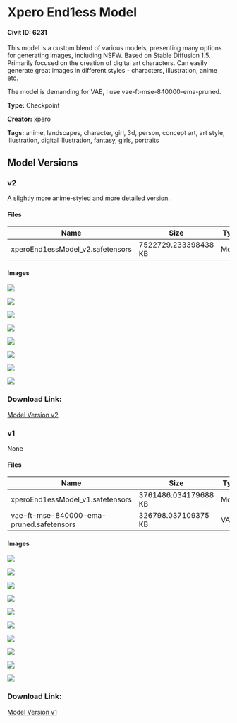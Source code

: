 # Xpero End1ess Model

#### Civit ID: 6231

<p>This model is a custom blend of various models, presenting many options for generating images, including NSFW. Based on Stable Diffusion 1.5. Primarily focused on the creation of digital art characters. Can easily generate great images in different styles - characters, illustration, anime etc.</p><p>The model is demanding for VAE, I use vae-ft-mse-840000-ema-pruned.</p>

**Type:** Checkpoint

**Creator:** xpero

**Tags:** anime, landscapes, character, girl, 3d, person, concept art, art style, illustration, digital illustration, fantasy, girls, portraits

## Model Versions

### v2

<p>A slightly more anime-styled and more detailed version.</p>

#### Files

| Name | Size | Type | Format | Download Url | AutoV1 | AutoV2 | SHA256 | CRC32 | BLAKE3 |
| --- | --- | --- | --- | --- | --- | --- | --- | --- | --- |
| xperoEnd1essModel_v2.safetensors | 7522729.233398438 KB | Model | SafeTensor | https://civitai.com/api/download/models/15368 | 0767FBFB | DD5464E6C4 | DD5464E6C49610C83FF626CF224D357CDAEF729289FA97DC906C1A1BA1F6FE1E | 9701AFDB | CFFAD314C8D2FB5564ECF12F4862FB8CD73F57D0E2FD0BC6BC1F9B56506555D9 |

#### Images

<p><img src="https://image.civitai.com/xG1nkqKTMzGDvpLrqFT7WA/d7a3c0f8-2b81-49ed-7bf3-afac8be68e00/width=450/152941.jpeg" /></p>

<p><img src="https://image.civitai.com/xG1nkqKTMzGDvpLrqFT7WA/04c75a89-27df-4638-f893-c09fefa3a400/width=450/152940.jpeg" /></p>

<p><img src="https://image.civitai.com/xG1nkqKTMzGDvpLrqFT7WA/ab1fe889-4bb2-49d3-f87a-81c5132c1600/width=450/152939.jpeg" /></p>

<p><img src="https://image.civitai.com/xG1nkqKTMzGDvpLrqFT7WA/0d513676-0410-435d-5ed2-78e7024d7000/width=450/152938.jpeg" /></p>

<p><img src="https://image.civitai.com/xG1nkqKTMzGDvpLrqFT7WA/3400d02d-bb06-4089-f82f-aa1143b7ad00/width=450/152937.jpeg" /></p>

<p><img src="https://image.civitai.com/xG1nkqKTMzGDvpLrqFT7WA/e5649171-d492-4a22-b028-472f0b97ad00/width=450/152936.jpeg" /></p>

<p><img src="https://image.civitai.com/xG1nkqKTMzGDvpLrqFT7WA/ea4d7bd6-578c-4159-cb6d-458878439800/width=450/152935.jpeg" /></p>

<p><img src="https://image.civitai.com/xG1nkqKTMzGDvpLrqFT7WA/d1dba275-b967-4f77-8e17-4a7b1b8c0600/width=450/152934.jpeg" /></p>

### Download Link:

[Model Version v2](https://civitai.com/api/download/models/15368)

### v1

None

#### Files

| Name | Size | Type | Format | Download Url | AutoV1 | AutoV2 | SHA256 | CRC32 | BLAKE3 |
| --- | --- | --- | --- | --- | --- | --- | --- | --- | --- |
| xperoEnd1essModel_v1.safetensors | 3761486.034179688 KB | Model | SafeTensor | https://civitai.com/api/download/models/7307 | 445E053F | 7E778CE711 | 7E778CE711D6A184C1C9DFC0D413C3887545AA891F0A236369BC12D9044EA835 | DEBA78CD | A0314E4696D3B73849C053D99277010191CCD35BBAB7249EE5C5996F4B365603 |
| vae-ft-mse-840000-ema-pruned.safetensors | 326798.037109375 KB | VAE | Other | https://civitai.com/api/download/models/7307?type=VAE&format=Other | 09BCB72F | 735E4C3A44 | 735E4C3A447A3255760D7F86845F09F937809BAA529C17370D83E4C3758F3C75 | 5563A571 | CB91B83729B15E37AAAE9337198F390038138718640E19D3428EBC42808F0DAE |

#### Images

<p><img src="https://image.civitai.com/xG1nkqKTMzGDvpLrqFT7WA/a10e5a2e-34f2-4be0-184a-20dee9d3e900/width=450/67584.jpeg" /></p>

<p><img src="https://image.civitai.com/xG1nkqKTMzGDvpLrqFT7WA/59e9fe4c-5a85-426b-d5d7-0e96dd31a900/width=450/67598.jpeg" /></p>

<p><img src="https://image.civitai.com/xG1nkqKTMzGDvpLrqFT7WA/980dac9e-0b13-49a3-0241-5b9426476300/width=450/67597.jpeg" /></p>

<p><img src="https://image.civitai.com/xG1nkqKTMzGDvpLrqFT7WA/bb1a619d-b26c-484b-d1b8-75c43b78fe00/width=450/67596.jpeg" /></p>

<p><img src="https://image.civitai.com/xG1nkqKTMzGDvpLrqFT7WA/0e8180ec-7782-44ea-fa5c-8e710e1aaa00/width=450/67595.jpeg" /></p>

<p><img src="https://image.civitai.com/xG1nkqKTMzGDvpLrqFT7WA/22089641-e13a-4248-90f5-ef99de859d00/width=450/67594.jpeg" /></p>

<p><img src="https://image.civitai.com/xG1nkqKTMzGDvpLrqFT7WA/ba079da3-a282-4c13-3e07-95bd67ef7f00/width=450/67593.jpeg" /></p>

<p><img src="https://image.civitai.com/xG1nkqKTMzGDvpLrqFT7WA/c0f46033-e491-467b-09da-f5ac6c9ee600/width=450/67592.jpeg" /></p>

<p><img src="https://image.civitai.com/xG1nkqKTMzGDvpLrqFT7WA/2da75ba4-cfed-450b-95e7-9af67eeacc00/width=450/67591.jpeg" /></p>

<p><img src="https://image.civitai.com/xG1nkqKTMzGDvpLrqFT7WA/b65530f5-559a-4565-991b-bf42d3baf600/width=450/67590.jpeg" /></p>

### Download Link:

[Model Version v1](https://civitai.com/api/download/models/7307)

